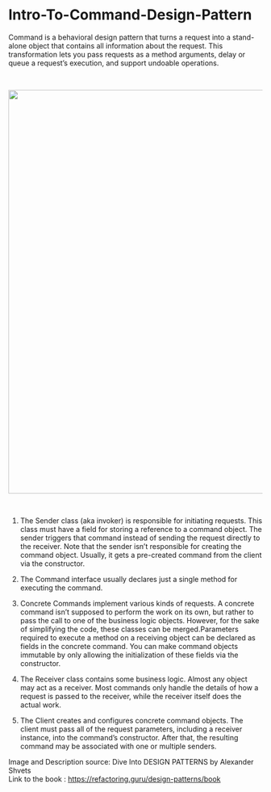 # Intro-To-Command-Design-Pattern

Command is a behavioral design pattern that turns a request into a stand-alone object that contains all information about the request. This transformation lets you pass requests as a method arguments, delay or queue a request’s execution, and support undoable operations.

</br>

<p align="center">
  <img src="https://github.com/user-attachments/assets/608646d2-dd6b-45f1-b771-0ccb119844dd" width="800">
</p>

<br/>

1. The Sender class (aka invoker) is responsible for initiating requests. This class must have a field for storing a reference to a command object. The sender triggers that command instead
of sending the request directly to the receiver. Note that the sender isn’t responsible for creating the command object. Usually, it gets a pre-created command from the client via the constructor.

2. The Command interface usually declares just a single method for executing the command.

3. Concrete Commands implement various kinds of requests. A concrete command isn’t supposed to perform the work on its own, but rather to pass the call to one of the business logic objects. However, for the sake of simplifying the code, these classes can be merged.Parameters required to execute a method on a receiving object can be declared as fields in the concrete command. You can make command objects immutable by only allowing the initialization of these fields via the constructor.

4. The Receiver class contains some business logic. Almost any object may act as a receiver. Most commands only handle the details of how a request is passed to the receiver, while the receiver itself does the actual work.

5. The Client creates and configures concrete command objects. The client must pass all of the request parameters, including a receiver instance, into the command’s constructor. After that, the resulting command may be associated with one or multiple senders.

Image and Description source: Dive Into DESIGN PATTERNS by Alexander Shvets <br/>
Link to the book : https://refactoring.guru/design-patterns/book
